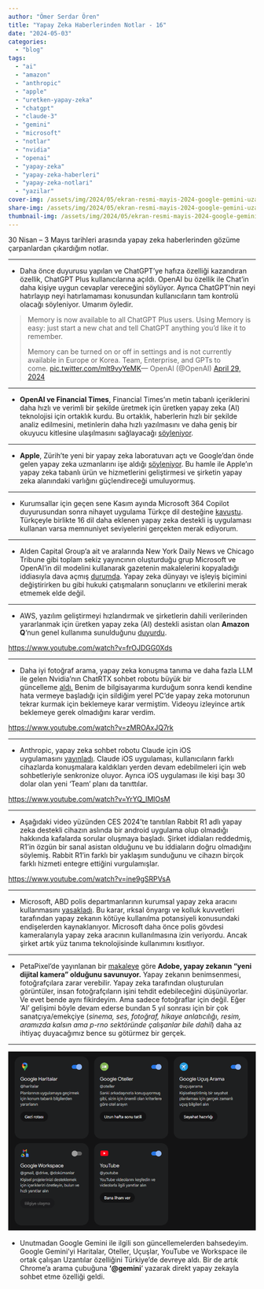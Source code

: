 ```yaml
---
author: "Ömer Serdar Ören"
title: "Yapay Zeka Haberlerinden Notlar - 16"
date: "2024-05-03"
categories: 
  - "blog"
tags: 
  - "ai"
  - "amazon"
  - "anthropic"
  - "apple"
  - "uretken-yapay-zeka"
  - "chatgpt"
  - "claude-3"
  - "gemini"
  - "microsoft"
  - "notlar"
  - "nvidia"
  - "openai"
  - "yapay-zeka"
  - "yapay-zeka-haberleri"
  - "yapay-zeka-notlari"
  - "yazilar"
cover-img: /assets/img/2024/05/ekran-resmi-mayis-2024-google-gemini-uzantilar-ucusarama-haritalar-oteller-youtube.png
share-img: /assets/img/2024/05/ekran-resmi-mayis-2024-google-gemini-uzantilar-ucusarama-haritalar-oteller-youtube.png
thumbnail-img: /assets/img/2024/05/ekran-resmi-mayis-2024-google-gemini-uzantilar-ucusarama-haritalar-oteller-youtube.png
---
```


30 Nisan – 3 Mayıs tarihleri arasında yapay zeka haberlerinden gözüme çarpanlardan çıkardığım notlar.

* * *

- Daha önce duyurusu yapılan ve ChatGPT’ye hafıza özelliği kazandıran özellik, ChatGPT Plus kullanıcılarına açıldı. OpenAI bu özellik ile Chat’in daha kişiye uygun cevaplar vereceğini söylüyor. Ayrıca ChatGPT’nin neyi hatırlayıp neyi hatırlamaması konusundan kullanıcıların tam kontrolü olacağı söyleniyor. Umarım öyledir.

> Memory is now available to all ChatGPT Plus users. Using Memory is easy: just start a new chat and tell ChatGPT anything you’d like it to remember.  
>   
> Memory can be turned on or off in settings and is not currently available in Europe or Korea. Team, Enterprise, and GPTs to come. [pic.twitter.com/mlt9vyYeMK](https://t.co/mlt9vyYeMK)— OpenAI (@OpenAI) [April 29, 2024](https://twitter.com/OpenAI/status/1784992796669096181)

* * *

- **OpenAI ve Financial Times**, Financial Times’ın metin tabanlı içeriklerini daha hızlı ve verimli bir şekilde üretmek için üretken yapay zeka (AI) teknolojisi için ortaklık kurdu. Bu ortaklık, haberlerin hızlı bir şekilde analiz edilmesini, metinlerin daha hızlı yazılmasını ve daha geniş bir okuyucu kitlesine ulaşılmasını sağlayacağı [söyleniyor](https://openai.com/blog/content-partnership-with-financial-times).

* * *

- **Apple**, Zürih’te yeni bir yapay zeka laboratuvarı açtı ve Google’dan önde gelen yapay zeka uzmanlarını işe aldığı [söyleniyor](https://www.macrumors.com/2024/04/30/apple-hired-ai-google-experts-zurich-lab/). Bu hamle ile Apple’ın yapay zeka tabanlı ürün ve hizmetlerini geliştirmesi ve şirketin yapay zeka alanındaki varlığını güçlendireceği umuluyormuş.

* * *

- Kurumsallar için geçen sene Kasım ayında Microsoft 364 Copilot duyurusundan sonra nihayet uygulama Türkçe dil desteğine [kavuştu](https://techcommunity.microsoft.com/t5/copilot-for-microsoft-365/new-languages-supported-in-copilot-for-microsoft-365/ba-p/4126276). Türkçeyle birlikte 16 dil daha eklenen yapay zeka destekli iş uygulaması kullanan varsa memnuniyet seviyelerini gerçekten merak ediyorum.

* * *

- Alden Capital Group’a ait ve aralarında New York Daily News ve Chicago Tribune gibi toplam sekiz yayıncının oluşturduğu grup Microsoft ve OpenAI’in dil modelini kullanarak gazetenin makalelerini kopyaladığı iddiasıyla dava açmış [durumda](https://www.theverge.com/2024/4/30/24145603/ai-openai-microsoft-new-york-daily-news-sue-copyright). Yapay zeka dünyayı ve işleyiş biçimini değiştirirken bu gibi hukuki çatışmaların sonuçlarını ve etkilerini merak etmemek elde değil.

* * *

- AWS, yazılım geliştirmeyi hızlandırmak ve şirketlerin dahili verilerinden yararlanmak için üretken yapay zeka (AI) destekli asistan olan **Amazon Q**‘nun genel kullanıma sunulduğunu [duyurdu](https://www.aboutamazon.com/news/aws/amazon-q-generative-ai-assistant-aws).

<https://www.youtube.com/watch?v=frOJDGG0Xds>

* * *

- Daha iyi fotoğraf arama, yapay zeka konuşma tanıma ve daha fazla LLM ile gelen Nvidia’nın ChatRTX sohbet robotu büyük bir güncelleme [aldı.](https://www.tomshardware.com/tech-industry/artificial-intelligence/nvidias-chatrtx-receives-major-update-better-photo-search-ai-speech-recognition-and-more-llm-options) Benim de bilgisayarıma kurduğum sonra kendi kendine hata vermeye başladığı için sildiğim yerel PC’de yapay zeka motorunun tekrar kurmak için beklemeye karar vermiştim. Videoyu izleyince artık beklemeye gerek olmadığını karar verdim.

<https://www.youtube.com/watch?v=zMROAxJQ7rk>

* * *

- Anthropic, yapay zeka sohbet robotu Claude için iOS uygulamasını [yayınladı](https://www.anthropic.com/news/team-plan-and-ios). Claude iOS uygulaması, kullanıcıların farklı cihazlarda konuşmalara kaldıkları yerden devam edebilmeleri için web sohbetleriyle senkronize oluyor. Ayrıca iOS uygulaması ile kişi başı 30 dolar olan yeni ‘Team’ planı da tanıttılar.

<https://www.youtube.com/watch?v=YrYQ_IMlOsM>

* * *

- Aşağıdaki video yüzünden CES 2024’te tanıtılan Rabbit R1 adlı yapay zeka destekli cihazın aslında bir android uygulama olup olmadığı hakkında kafalarda sorular oluşmaya başladı. Şirket iddiaları reddedmiş, R1’in özgün bir sanal asistan olduğunu ve bu iddiaların doğru olmadığını söylemiş. Rabbit R1’in farklı bir yaklaşım sunduğunu ve cihazın birçok farklı hizmeti entegre ettiğini vurgulamışlar.

<https://www.youtube.com/watch?v=ine9gSRPVsA>

* * *

- Microsoft, ABD polis departmanlarının kurumsal yapay zeka aracını kullanmasını [yasakladı](https://techcrunch.com/2024/05/02/microsoft-bans-u-s-police-departments-from-using-enterprise-ai-tool/). Bu karar, ırksal önyargı ve kolluk kuvvetleri tarafından yapay zekanın kötüye kullanılma potansiyeli konusundaki endişelerden kaynaklanıyor. Microsoft daha önce polis gövdesi kameralarıyla yapay zeka aracının kullanılmasına izin veriyordu. Ancak şirket artık yüz tanıma teknolojisinde kullanımını kısıtlıyor.

* * *

- PetaPixel’de yayınlanan bir [makaleye](https://petapixel.com/2024/05/01/adobe-exec-says-ai-is-a-revolution-and-the-new-digital-camera/) göre **Adobe, yapay zekanın “yeni dijital kamera” olduğunu savunuyor.** Yapay zekanın benimsenmesi, fotoğrafçılara zarar verebilir. Yapay zeka tarafından oluşturulan görüntüler, insan fotoğrafçıların işini tehdit edebileceğini düşünüyorlar. Ve evet bende aynı fikirdeyim. Ama sadece fotoğraflar için değil. Eğer ‘AI’ gelişimi böyle devam ederse bundan 5 yıl sonrası için bir çok sanatçıya/emekçiye (_sinema, ses, fotoğraf, hikaye anlatıcılığı, resim, aramızda kalsın ama p-rno sektöründe çalışanlar bile dahil_) daha az ihtiyaç duyacağımız bence su götürmez bir gerçek.

* * *

![](/assets/img/2024/05/ekran-resmi-mayis-2024-google-gemini-uzantilar-ucusarama-haritalar-oteller-youtube.png)

- Unutmadan Google Gemini ile ilgili son güncellemelerden bahsedeyim. Google Gemini’yi Haritalar, Oteller, Uçuşlar, YouTube ve Workspace ile ortak çalışan Uzantılar özelliğini Türkiye’de devreye aldı. Bir de artık Chrome’a arama çubuğuna **‘@gemini**‘ yazarak direkt yapay zekayla sohbet etme özelliği geldi.
